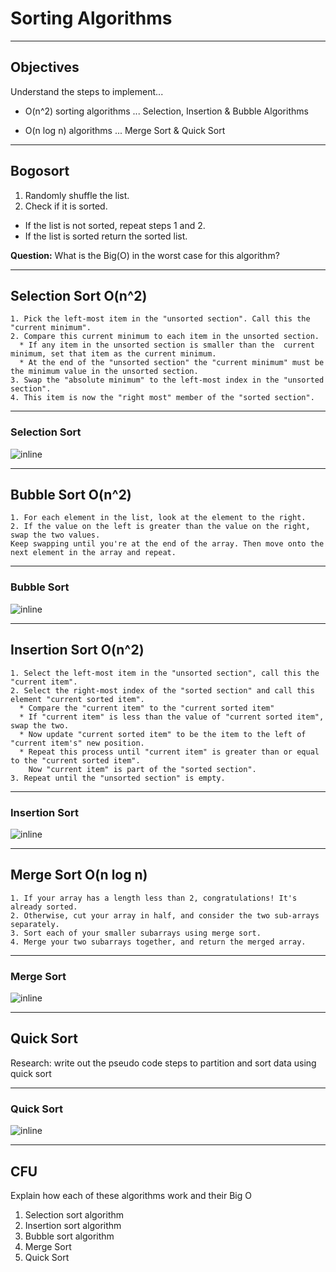 # Sorting Algorithms

---

## Objectives

Understand the steps to implement...

- O(n^2) sorting algorithms ...
 Selection, Insertion & Bubble Algorithms

- O(n log n) algorithms ...
 Merge Sort & Quick Sort

---

## Bogosort
1. Randomly shuffle the list.
1. Check if it is sorted.
* If the list is not sorted, repeat steps 1 and 2.
* If the list is sorted return the sorted list.

__Question:__ What is the Big(O) in the worst case for this algorithm?

---

## Selection Sort O(n^2)

```
1. Pick the left-most item in the "unsorted section". Call this the "current minimum".
2. Compare this current minimum to each item in the unsorted section.
  * If any item in the unsorted section is smaller than the  current minimum, set that item as the current minimum.
  * At the end of the "unsorted section" the "current minimum" must be the minimum value in the unsorted section.
3. Swap the "absolute minimum" to the left-most index in the "unsorted section".
4. This item is now the "right most" member of the "sorted section".
```

---

### Selection Sort
![inline](https://students-gschool-production.s3.amazonaws.com/uploads/asset/file/174/selectionsort.gif)


---

## Bubble Sort O(n^2)
```
1. For each element in the list, look at the element to the right.
2. If the value on the left is greater than the value on the right, swap the two values.
Keep swapping until you're at the end of the array. Then move onto the next element in the array and repeat.
```

---

### Bubble Sort
![inline](https://students-gschool-production.s3.amazonaws.com/uploads/asset/file/175/bubblesort.gif)

---

## Insertion Sort O(n^2)

```
1. Select the left-most item in the "unsorted section", call this the "current item".
2. Select the right-most index of the "sorted section" and call this element "current sorted item".
  * Compare the "current item" to the "current sorted item"
  * If "current item" is less than the value of "current sorted item", swap the two.
  * Now update "current sorted item" to be the item to the left of "current item's" new position.
  * Repeat this process until "current item" is greater than or equal to the "current sorted item".
    Now "current item" is part of the "sorted section".
3. Repeat until the "unsorted section" is empty.
```

---

### Insertion Sort
![inline](https://students-gschool-production.s3.amazonaws.com/uploads/asset/file/173/insertionsort.gif)

---

##  Merge Sort O(n log n)

```
1. If your array has a length less than 2, congratulations! It's already sorted.
2. Otherwise, cut your array in half, and consider the two sub-arrays separately.
3. Sort each of your smaller subarrays using merge sort.
4. Merge your two subarrays together, and return the merged array.
```
---

### Merge Sort
![inline](https://students-gschool-production.s3.amazonaws.com/uploads/asset/file/172/mergesort.gif)

---

## Quick Sort

Research: write out the pseudo code steps to partition and sort data using quick sort

---

### Quick Sort

![inline](https://students-gschool-production.s3.amazonaws.com/uploads/asset/file/171/quicksort.gif)

---

## CFU

Explain how each of these algorithms work and their Big O

1. Selection sort algorithm
1. Insertion sort algorithm
1. Bubble sort algorithm
1. Merge Sort
1. Quick Sort
